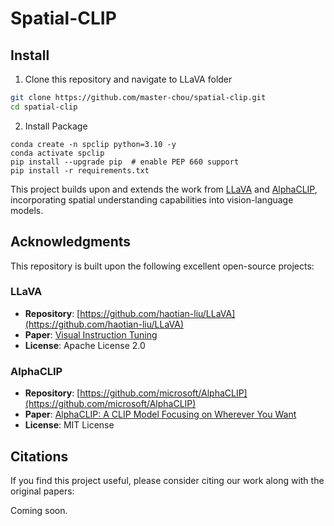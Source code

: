 # Spatial-CLIP


## Install

1. Clone this repository and navigate to LLaVA folder
```bash
git clone https://github.com/master-chou/spatial-clip.git
cd spatial-clip
```

2. Install Package
```Shell
conda create -n spclip python=3.10 -y
conda activate spclip
pip install --upgrade pip  # enable PEP 660 support
pip install -r requirements.txt
```

This project builds upon and extends the work from [LLaVA](https://github.com/haotian-liu/LLaVA) and [AlphaCLIP](https://github.com/microsoft/AlphaCLIP), incorporating spatial understanding capabilities into vision-language models.

## Acknowledgments

This repository is built upon the following excellent open-source projects:

### LLaVA
- **Repository**: [https://github.com/haotian-liu/LLaVA](https://github.com/haotian-liu/LLaVA)
- **Paper**: [Visual Instruction Tuning](https://arxiv.org/abs/2304.08485)
- **License**: Apache License 2.0

### AlphaCLIP
- **Repository**: [https://github.com/microsoft/AlphaCLIP](https://github.com/microsoft/AlphaCLIP)
- **Paper**: [AlphaCLIP: A CLIP Model Focusing on Wherever You Want](https://arxiv.org/abs/2312.03818)
- **License**: MIT License

## Citations

If you find this project useful, please consider citing our work along with the original papers:

Coming soon.
